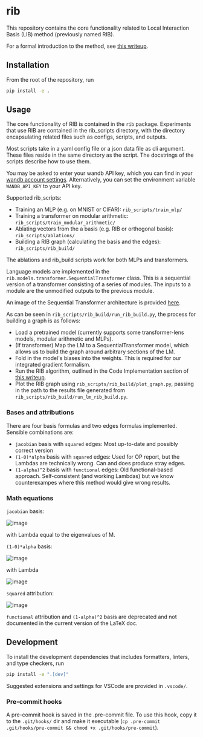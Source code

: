 # rib

This repository contains the core functionality related to Local Interaction Basis (LIB) method (previously named RIB).

For a formal introduction to the method, see
[this writeup](https://www.overleaf.com/project/65534543ea5ce85765a0a6f3).

## Installation

From the root of the repository, run

```bash
pip install -e .
```

## Usage

The core functionality of RIB is contained in the `rib` package. Experiments that use RIB are
contained in the rib_scripts directory, with the directory encapsulating related files such as
configs, scripts, and outputs.

Most scripts take in a yaml config file or a json data file as cli argument. These files reside in
the same directory as the script. The docstrings of the scripts describe how to use them.

You may be asked to enter your wandb API key, which you can find in your
[wandb account settings](https://wandb.ai/settings). Alternatively, you can set the environment
variable `WANDB_API_KEY` to your API key.

Supported rib_scripts:

- Training an MLP (e.g. on MNIST or CIFAR): `rib_scripts/train_mlp/`
- Training a transformer on modular arithmetic: `rib_scripts/train_modular_arithmetic/`
- Ablating vectors from the a basis (e.g. RIB or orthogonal basis): `rib_scripts/ablations/`
- Building a RIB graph (calculating the basis and the edges): `rib_scripts/rib_build/`

The ablations and rib_build scripts work for both MLPs and transformers.

Language models are implemented in the `rib.models.transformer.SequentialTransformer` class. This
is a sequential version of a transformer consisting of a series of modules. The inputs to a module
are the unmodified outputs to the previous module.

An image of the Sequential Transformer architecture is provided [here](docs/SequentialTransformer.drawio.png).

As can be seen in `rib_scripts/rib_build/run_rib_build.py`, the process for building a graph is as
follows:

- Load a pretrained model (currently supports some transformer-lens models, modular arithmetic and MLPs).
- (If transformer) Map the LM to a SequentialTransformer model, which allows us to build the graph
around arbitrary sections of the LM.
- Fold in the model's biases into the weights. This is required for our integrated gradient formalism.
- Run the RIB algorithm, outlined in the Code Implementation section of [this writeup](https://www.overleaf.com/project/65534543ea5ce85765a0a6f3).
- Plot the RIB graph using `rib_scripts/rib_build/plot_graph.py`, passing in the path to the
results file generated from `rib_scripts/rib_build/run_lm_rib_build.py`.

### Bases and attributions

There are four basis formulas and two edges formulas implemented. Sensible combinations are:
* `jacobian` basis with `squared` edges: Most up-to-date and possibly correct version
* `(1-0)*alpha` basis with `squared` edges: Used for OP report, but the Lambdas are technically
  wrong. Can and does produce stray edges.
* `(1-alpha)^2` basis with `functional` edges: Old functional-based approach. Self-consistent (and
  working Lambdas) but we know counterexampes where this method would give wrong results.

### Math equations
`jacobian` basis:

![image](https://github.com/ApolloResearch/rib/assets/148209923/931e8851-6bf3-47c6-a7b1-faef8a7d02a7)

with Lambda equal to the eigenvalues of M.

`(1-0)*alpha` basis:

![image](https://github.com/ApolloResearch/rib/assets/148209923/130433bf-57ce-47f0-9201-3c7009ecbfd4)

with Lambda

![image](https://github.com/ApolloResearch/rib/assets/148209923/c46243aa-b076-44d1-9d75-6662041caf8f)

`squared` attribution:

![image](https://github.com/ApolloResearch/rib/assets/148209923/d46933bf-be93-4270-a732-830c8fe446ca)

`functional` attribution and `(1-alpha)^2` basis are deprecated and not documented in the current version of the LaTeX doc.

## Development

To install the development dependencies that includes formatters, linters, and type checkers, run

```bash
pip install -e ".[dev]"
```

Suggested extensions and settings for VSCode are provided in `.vscode/`.

### Pre-commit hooks

A pre-commit hook is saved in the .pre-commit file. To use this hook, copy it to the `.git/hooks/`
dir and make it executable
(`cp .pre-commit .git/hooks/pre-commit && chmod +x .git/hooks/pre-commit`).
